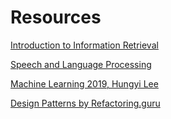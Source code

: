 # Resources
[Introduction to Information Retrieval](https://www-nlp.stanford.edu/IR-book/)

[Speech and Language Processing](https://web.stanford.edu/~jurafsky/slp3/)

[Machine Learning 2019, Hungyi Lee](https://speech.ee.ntu.edu.tw/~hylee/ml/2019-spring.php)

[Design Patterns by Refactoring.guru](https://refactoring.guru/design-patterns)
